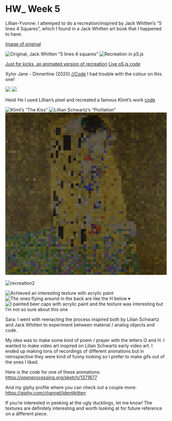 # HW_ Week 5
Lillian-Yvonne: I attemped to do a recreation/inspired by Jack Whitten’s “5 lines 4 Squares”, which I found in a Jack Whitten art book that I happened to have. 

[Image of original](https://i.pinimg.com/564x/d5/cb/9d/d5cb9df09eb09e011cd7319727cdfd55.jpg)


![Original, Jack Whitten “5 lines 4 squares”](https://paper-attachments.dropbox.com/s_07BD232EFE6F303D1B18252E752F4039B979235DBA740FE8D8DA5A8F5DFE0D39_1638275747970_Jack+Whitten+5+lines+4+squares.jpg)
![Recreation in p5.js](https://paper-attachments.dropbox.com/s_07BD232EFE6F303D1B18252E752F4039B979235DBA740FE8D8DA5A8F5DFE0D39_1638276153580_whitten+recreation.png)


[Just for kicks, an animated version of recreation](https://editor.p5js.org/lllyyybbb/full/Zb2wYGoac)
[Live p5.js code](https://editor.p5js.org/lllyyybbb/sketches/vPQ1cc6KS)

Xylor Jane -  Dinnertine (2020)     [//Code](https://editor.p5js.org/PTTScreen/sketches/7PxroZrmc)
I had trouble with the colour on this one! 

![](https://paper-attachments.dropbox.com/s_1F137D305F3A4775623C1E76F0CB36FCD17D517E0E643CCD54EA28C466BE546F_1638287862946_xylerJaneorig.png)
![](https://paper-attachments.dropbox.com/s_1F137D305F3A4775623C1E76F0CB36FCD17D517E0E643CCD54EA28C466BE546F_1638287846508_xylerJanerepro.png)



Heidi He
I used Lillian’s pixel and recreated a famous Klimt’s work
[code](https://github.com/HeidiHe/RecreatingThePast/blob/main/week5/sketch.js) 

![Klimt’s “The Kiss”](https://paper-attachments.dropbox.com/s_A94312D8A87D1164EC3BF71036BD7FF547086588ABE0D1F259806091363E7264_1638292493411_image.png)
![Lillian Schwartz’s “Pixillation”](https://digitalartarchive.siggraph.org/wp-content/uploads/2019/08/1970_Schwartz_Knowlton_Pixillation.jpg)
![recreat1.png](https://github.com/HeidiHe/RecreatingThePast/blob/main/week5/recreat1.png?raw=true)

![recreation2](https://paper-attachments.dropbox.com/s_A94312D8A87D1164EC3BF71036BD7FF547086588ABE0D1F259806091363E7264_1638292652836_Screen+Shot+2021-11-30+at+3.23.34+AM.png)



![Achieved an interesting texture with acrylic paint](https://media2.giphy.com/media/MCbyihik8sj10GnEtH/giphy.gif)
![The ones flying around in the back are like the H below ▾](https://media4.giphy.com/media/jQsRnx7Xfg2AY5PMwv/giphy.gif)
![I painted beer caps with acrylic paint and the texture was interesting but I’m not so sure about this one](https://media4.giphy.com/media/JGF4X5587BG5rxxhWg/giphy.gif)



Sara: I went with reenacting the process inspired both by Lilian Schwartz and Jack Whitten to experiment between material / analog objects and code. 

My idea was to make some kind of poem / prayer with the letters O and H. I wanted to make video art inspired on Lilian Schwartz early video art. I ended up making tons of recordings of different animations but in retrospective they were kind of funny looking so I prefer to make gifs out of the ones I liked. 

Here is the code for one of these animations: https://openprocessing.org/sketch/1371877

And my giphy profile where you can check out a couple more: https://giphy.com/channel/identikitten

If you’re interested in peeking at the ugly ducklings, let me know! The textures are definitely interesting and worth looking at for future reference on a different piece.




















